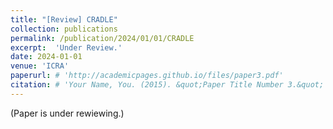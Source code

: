 ```yaml
---
title: "[Review] CRADLE"
collection: publications
permalink: /publication/2024/01/01/CRADLE
excerpt:  'Under Review.'
date: 2024-01-01
venue: 'ICRA'
paperurl: # 'http://academicpages.github.io/files/paper3.pdf'
citation: # 'Your Name, You. (2015). &quot;Paper Title Number 3.&quot; <i>Journal 1</i>. 1(3).'
---
```

(Paper is under rewiewing.)

<!-- [Download paper here](http://academicpages.github.io/files/paper3.pdf) -->

<!-- Recommended citation: Your Name, You. (2015). "Paper Title Number 3." <i>Journal 1</i>. 1(3). -->